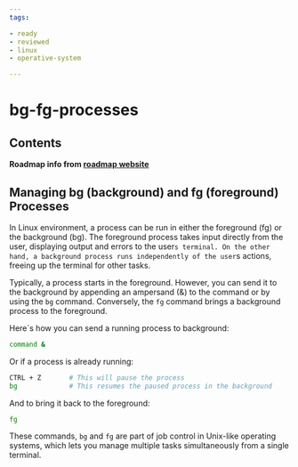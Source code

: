 ```yaml
---
tags:

- ready
- reviewed
- linux
- operative-system

---
```


# bg-fg-processes

## Contents

__Roadmap info from [roadmap website](https://roadmap.sh/linux/process-management/bg-fg-processes)__

## Managing bg (background) and fg (foreground) Processes

In Linux environment, a process can be run in either the foreground (fg) or the background (bg). The foreground process takes input directly from the user, displaying output and errors to the user`s terminal. On the other hand, a background process runs independently of the user`s actions, freeing up the terminal for other tasks.

Typically, a process starts in the foreground. However, you can send it to the background by appending an ampersand (&) to the command or by using the `bg` command. Conversely, the `fg` command brings a background process to the foreground.

Here`s how you can send a running process to background:

```bash
command &

```

Or if a process is already running:

```bash
CTRL + Z       # This will pause the process
bg             # This resumes the paused process in the background

```

And to bring it back to the foreground:

```bash
fg

```

These commands, `bg` and `fg` are part of job control in Unix-like operating systems, which lets you manage multiple tasks simultaneously from a single terminal.
